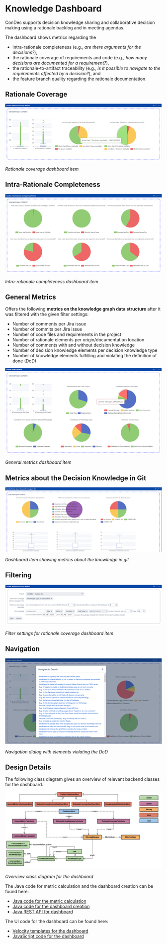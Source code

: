 # Knowledge Dashboard

ConDec supports decision knowledge sharing and collaborative decision making using a rationale backlog and in meeting agendas.

The dashboard shows metrics regarding the 
- intra-rationale completeness (e.g., *are there arguments for the decisions?*), 
- the rationale coverage of requirements and code (e.g., *how many decisions are documented for a requirement?*), 
- the rationale-to-artifact traceability (e.g., *is it possible to navigate to the requirements affected by a decision?*), and 
- the feature branch quality regarding the rationale documentation.

## Rationale Coverage

![Rationale coverage dashboard item](../screenshots/dashboard_rationale_coverage.png)

*Rationale coverage dashboard item*

## Intra-Rationale Completeness

![Rationale coverage dashboard item](../screenshots/dashboard_intra_rationale_completeness.png)

*Intra-rationale completeness dashboard item*

## General Metrics

Offers the following **metrics on the knowledge graph data structure** after it was filtered with the given filter settings: 
- Number of comments per Jira issue
- Number of commits per Jira issue
- Number of code files and requirements in the project
- Number of rationale elements per origin/documentation location
- Number of comments with and without decision knowledge
- Number of decision knowledge elements per decision knowledge type
- Number of knowledge elements fulfilling and violating the definition of done (DoD)

![General metrics dashboard item](../screenshots/dashboard_general_metrics.png)

*General metrics dashboard item*

## Metrics about the Decision Knowledge in Git

![Dashboard item showing metrics about the knowledge in git](../screenshots/dashboard_git.png)

*Dashboard item showing metrics about the knowledge in git*

## Filtering

![Filter settings for rationale coverage dashboard item](../screenshots/dashboard_filter_settings.png)

*Filter settings for rationale coverage dashboard item*

## Navigation

![Navigation dialog with elements violating the DoD](../screenshots/dashboard_navigation.png)

*Navigation dialog with elements violating the DoD*

## Design Details
The following class diagram gives an overview of relevant backend classes for the dashboard.

![Overview class diagram](../diagrams/class_diagram_dashboard.png)

*Overview class diagram for the dashboard*

The Java code for metric calculation and the dashboard creation can be found here:

- [Java code for the metric calculation](../../src/main/java/de/uhd/ifi/se/decision/management/jira/metric)
- [Java code for the dashboard creation](../../src/main/java/de/uhd/ifi/se/decision/management/jira/view/dashboard)
- [Java REST API for dashboard](../../src/main/java/de/uhd/ifi/se/decision/management/jira/rest/DashboardRest.java)

The UI code for the dashboard can be found here:

- [Velocity templates for the dashboard](../../src/main/resources/templates/dashboard)
- [JavaScript code for the dashboard](../../src/main/resources/js/dashboard)
